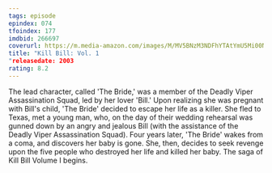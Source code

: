 ```yaml
---
tags: episode
epindex: 074
tfoindex: 177
imdbid: 266697
coverurl: https://m.media-amazon.com/images/M/MV5BNzM3NDFhYTAtYmU5Mi00NGRmLTljYjgtMDkyODQ4MjNkMGY2XkEyXkFqcGdeQXVyNzkwMjQ5NzM@._V1_SX202_CR0,0,202,300_.jpg
title: "Kill Bill: Vol. 1
"releasedate: 2003
rating: 8.2
---
```


The lead character, called 'The Bride,' was a member of the Deadly Viper Assassination Squad, led by her lover 'Bill.' Upon realizing she was pregnant with Bill's child, 'The Bride' decided to escape her life as a killer. She fled to Texas, met a young man, who, on the day of their wedding rehearsal was gunned down by an angry and jealous Bill (with the assistance of the Deadly Viper Assassination Squad). Four years later, 'The Bride' wakes from a coma, and discovers her baby is gone. She, then, decides to seek revenge upon the five people who destroyed her life and killed her baby. The saga of Kill Bill Volume I begins.